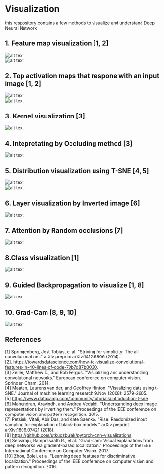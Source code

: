 # Visualization
this respository contains a few methods to visualize and understand Deep Neural Network
## 1. Feature map visualization [1, 2]
![alt text](https://github.com/Ka0Ri/CNN-visualization/blob/master/img/we1.png) <br />
![alt text](https://github.com/Ka0Ri/CNN-visualization/blob/master/img/we.png) <br />

## 2. Top activation maps that respone with an input image [1, 2]
![alt text](https://github.com/Ka0Ri/CNN-visualization/blob/master/img/be.png) <br />
![alt text](https://github.com/Ka0Ri/CNN-visualization/blob/master/img/be1.png) <br />

## 3. Kernel visualization [3]
![alt text](https://github.com/Ka0Ri/CNN-visualization/blob/master/img/kernel.png) <br />

## 4. Intepretating by Occluding method [3]
![alt text](https://github.com/Ka0Ri/CNN-visualization/blob/master/img/oc.png) <br />

## 5. Distribution visualization using T-SNE [4, 5]
![alt text](https://github.com/Ka0Ri/CNN-visualization/blob/master/img/T-SNE1.png) <br />
![alt text](https://github.com/Ka0Ri/CNN-visualization/blob/master/img/TSNE-weed.png) <br />

## 6. Layer visualization by Inverted image [6]
![alt text](https://github.com/Ka0Ri/CNN-visualization/blob/master/img/inv.png) <br />

## 7. Attention by Random occlusions [7]
![alt text](https://github.com/Ka0Ri/CNN-visualization/blob/master/img/RISE.png) <br />

## 8.Class visualization [1]
![alt text](https://github.com/Ka0Ri/CNN-visualization/blob/master/img/class.png) <br />

## 9. Guided Backpropagation to visualize [1, 8]
![alt text](https://github.com/Ka0Ri/CNN-visualization/blob/master/img/guided.png) <br />

## 10. Grad-Cam [8, 9, 10]
![alt text](https://github.com/Ka0Ri/CNN-visualization/blob/master/img/cam.png) <br />
## References
[1] Springenberg, Jost Tobias, et al. "Striving for simplicity: The all convolutional net." arXiv preprint arXiv:1412.6806 (2014). <br />
[2]. https://towardsdatascience.com/how-to-visualize-convolutional-features-in-40-lines-of-code-70b7d87b0030. <br />
[3] Zeiler, Matthew D., and Rob Fergus. "Visualizing and understanding convolutional networks." European conference on computer vision. Springer, Cham, 2014. <br />
[4] Maaten, Laurens van der, and Geoffrey Hinton. "Visualizing data using t-SNE." Journal of machine learning research 9.Nov (2008): 2579-2605. <br />
[5] https://www.datacamp.com/community/tutorials/introduction-t-sne <br />
[6] Mahendran, Aravindh, and Andrea Vedaldi. "Understanding deep image representations by inverting them." Proceedings of the IEEE conference on computer vision and pattern recognition. 2015. <br />
[7] Petsiuk, Vitali, Abir Das, and Kate Saenko. "Rise: Randomized input sampling for explanation of black-box models." arXiv preprint arXiv:1806.07421 (2018). <br />
[8] https://github.com/utkuozbulak/pytorch-cnn-visualizations <br />
[9] Selvaraju, Ramprasaath R., et al. "Grad-cam: Visual explanations from deep networks via gradient-based localization." Proceedings of the IEEE International Conference on Computer Vision. 2017. <br />
[10] Zhou, Bolei, et al. "Learning deep features for discriminative localization." Proceedings of the IEEE conference on computer vision and pattern recognition. 2016. <br />

